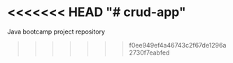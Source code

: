 <<<<<<< HEAD
"# crud-app" 
=======
Java bootcamp project repository
>>>>>>> f0ee949ef4a46743c2f67de1296a2730f7eabfed
